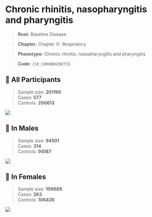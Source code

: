 # Chronic rhinitis, nasopharyngitis and pharyngitis

> **Root:** Baseline Disease  

> **Chapter:** Chapter X- Respiratory  

> **Phenotype:** Chronic rhinitis, nasopharyngitis and pharyngitis  

> **Code:** `J10_CHRONRHINITIS`

## 🧪 All Participants  
> Sample size: **201190**  
> Cases: **577**  
> Controls: **200613**
<img src="/Disease/Figures/ALL/Incidence/J10_CHRONRHINITIS.png"/>
<CsvTable src="/public/Disease/Data/ALL/Incidence/COX_J10_CHRONRHINITIS.csv" label="🔍 View full results" />

## 👨 In Males  
> Sample size: **94501**  
> Cases: **314**  
> Controls: **94187**
<img src="/Disease/Figures/Male/Incidence/J10_CHRONRHINITIS.png"/>
<CsvTable src="/public/Disease/Data/Male/Incidence/COX_J10_CHRONRHINITIS.csv" label="🔍 View full results" />

## 👩 In Females  
> Sample size: **106689**  
> Cases: **263**  
> Controls: **106426**
<img src="/Disease/Figures/Female/Incidence/J10_CHRONRHINITIS.png"/>
<CsvTable src="/public/Disease/Data/Female/Incidence/COX_J10_CHRONRHINITIS.csv" label="🔍 View full results" />
